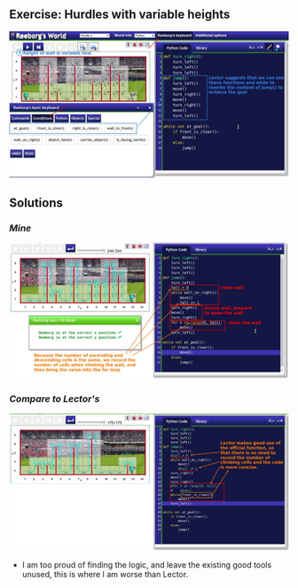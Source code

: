 ## **Exercise: Hurdles with variable heights**

![Alt instruction](pic/01.jpg)

## **Solutions**

### _Mine_

![Alt my solution](pic/02.jpg)

### _Compare to Lector's_

![Alt compare to lector's](pic/03.jpg)

- I am too proud of finding the logic, and leave the existing good tools unused, this is where I am worse than Lector.
